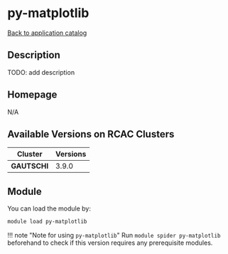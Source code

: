 # py-matplotlib

[Back to application catalog](../app_catalog.md)

## Description

TODO: add description

## Homepage

N/A

## Available Versions on RCAC Clusters

|Cluster|Versions|
|---|---|
**GAUTSCHI**|3.9.0

## Module

You can load the module by:

```bash
module load py-matplotlib
```

!!! note "Note for using `py-matplotlib`"
    Run `module spider py-matplotlib` beforehand to check if this version requires any prerequisite modules.
